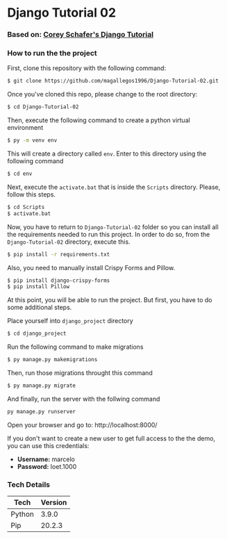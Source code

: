 # Django Tutorial 02
### Based on: [Corey Schafer's Django Tutorial](https://www.youtube.com/watch?v=UmljXZIypDc&list=PL-osiE80TeTtoQCKZ03TU5fNfx2UY6U4p&ab_channel=CoreySchafer)
 
 ### How to run the the project
 
 First, clone this repository with the following command:
 ```sh
$ git clone https://github.com/magallegos1996/Django-Tutorial-02.git
```
Once you've cloned this repo, please change to the root directory:
 ```sh
$ cd Django-Tutorial-02
```
Then, execute the following command to create a python virtual environment
 ```sh
$ py -m venv env
```
This will create a directory called  ```env```. Enter to this directory using the following command
 ```sh
$ cd env
```
Next, execute the  ```activate.bat``` that is inside the ```Scripts``` directory. Please, follow this steps.
 ```sh
$ cd Scripts
$ activate.bat
```
Now, you have to return to ```Django-Tutorial-02``` folder so you can install all the requirements needed to run this project. In order to do so, from the ```Django-Tutorial-02``` directory, execute this.
 ```sh
$ pip install -r requirements.txt
```
Also, you need to manually install Crispy Forms and Pillow.
 ```sh
$ pip install django-crispy-forms
$ pip install Pillow
```
At this point, you will be able to run the project. But first, you have to do some additional steps. 

Place yourself into ```django_project``` directory
 ```sh
$ cd django_project
```
Run the following command to make migrations
 ```sh
$ py manage.py makemigrations
```
Then, run those migrations throught this command
```sh
$ py manage.py migrate
```
And finally, run the server with the follwing command
 ```sh
py manage.py runserver
```
Open your browser and go to: http://localhost:8000/

If you don't want to create a new user to get full access to the the demo, you can use this credentials:

* **Username:** marcelo
* **Password:** Ioet.1000
### Tech Details
| Tech | Version |
| ------ | ------ |
| Python | 3.9.0 |
| Pip | 20.2.3 |

